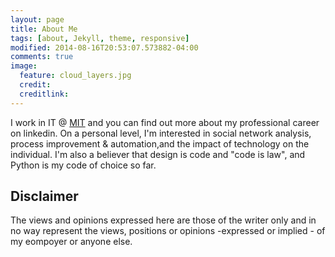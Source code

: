 ```yaml
---
layout: page
title: About Me
tags: [about, Jekyll, theme, responsive]
modified: 2014-08-16T20:53:07.573882-04:00
comments: true
image:
  feature: cloud_layers.jpg
  credit: 
  creditlink:
---
```


I work in IT @ [MIT](http://mit.edu) and you can find out more about my professional career on linkedin. 
On a personal level, I'm interested in social network analysis, process improvement & automation,and the 
impact of technology on the individual. I'm also a believer that design is code and "code is law", and 
Python is my code of choice so far.

## Disclaimer
The views and opinions expressed here are those of the writer only and in no way represent the views, positions or opinions -expressed or implied - of my eompoyer or anyone else. 